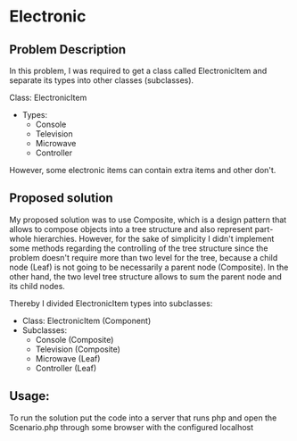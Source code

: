 # Electronic

## Problem Description
In this problem, I was required to get a class called ElectronicItem 
and separate its types into other classes (subclasses).

Class: ElectronicItem
* Types:
    * Console
    * Television
    * Microwave
    * Controller

However, some electronic items can contain extra items and other don't.

## Proposed solution
My proposed solution was to use Composite, which is a design pattern that allows to compose objects into a tree structure and also represent part-whole hierarchies.
However, for the sake of simplicity I didn't implement some methods regarding the controlling of the tree structure since the problem doesn't require more than two level for the tree, because a child node (Leaf)
is not going to be necessarily a parent node (Composite).
In the other hand, the two level tree structure allows to sum the parent node and its child nodes. 

Thereby I divided ElectronicItem types into subclasses:
* Class: ElectronicItem (Component)
* Subclasses: 
    * Console (Composite)
    * Television (Composite)
    * Microwave (Leaf)
    * Controller (Leaf)

## Usage:
To run the solution put the code into a server that runs php and open the Scenario.php 
through some browser with the configured localhost 